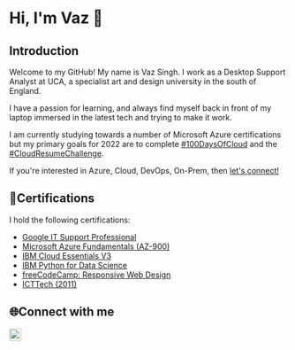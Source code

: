 # Hi, I'm Vaz 👋
## Introduction
Welcome to my GitHub! My name is Vaz Singh. I work as a  Desktop Support Analyst at UCA, a specialist art and design university in the south of England. 

I have a passion for learning, and always find myself back in front of my laptop immersed in the latest tech and trying to make it work.

I am currently studying towards a number of Microsoft Azure certifications but my primary goals for 2022 are to complete  [#100DaysOfCloud](https://www.100daysofcloud.com/) and the [#CloudResumeChallenge](https://cloudresumechallenge.dev/). 

If you're interested in Azure, Cloud, DevOps, On-Prem, then [let's connect!](#Connect-with-me)

## 📄Certifications
I hold the following certifications:
* [Google IT Support Professional](https://www.credly.com/badges/79112d91-1309-46c7-b693-2716845c1716)
* [Microsoft Azure Fundamentals (AZ-900)](https://www.credly.com/badges/6006df77-0c64-47cd-ad79-770b95675835)
* [IBM Cloud Essentials V3](https://www.credly.com/badges/ff8e3cd0-48cb-474f-8a94-1e5c3fe20ebd)
* [IBM Python for Data Science](https://courses.cognitiveclass.ai/certificates/9c49f2ba5d63432da27b463c47298a49)
* [freeCodeCamp: Responsive Web Design](https://www.freecodecamp.org/certification/vazsingh/responsive-web-design)
* [ICTTech (2011)](https://www.engc.org.uk/standards-guidance/standards/icttech-standard/)



## 🌐Connect with me
[<img align="left" alt="VazSingh | LinkedIn" width="22px" src="https://cdn.jsdelivr.net/npm/simple-icons@v3/icons/linkedin.svg" />][linkedin]

[linkedin]: https://www.linkedin.com/in/vazsingh
